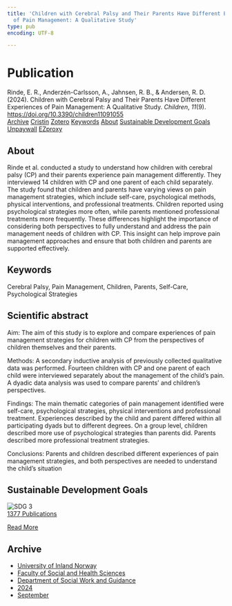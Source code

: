 ```yaml
---
title: 'Children with Cerebral Palsy and Their Parents Have Different Experiences
  of Pain Management: A Qualitative Study'
type: pub
encoding: UTF-8

---
```

<h1>Publication</h1>
<article id="csl-bib-container-4Z37ISQD" class="csl-bib-container">
  <div class="csl-bib-body"> <div class="csl-entry">Rinde, E. R., Anderzén-Carlsson, A., Jahnsen, R. B., &#38; Andersen, R. D. (2024). Children with Cerebral Palsy and Their Parents Have Different Experiences of Pain Management: A Qualitative Study. <i>Children</i>, <i>11</i>(9). <a href="https://doi.org/10.3390/children11091055">https://doi.org/10.3390/children11091055</a></div> </div>
  <div class="csl-bib-buttons">
    <a href="#taxonomy-article-4Z37ISQD" alt="archive" class="csl-bib-button">Archive</a>
    <a href="https://app.cristin.no/results/show.jsf?id=2292081" alt="Cristin" class="csl-bib-button">Cristin</a>
    <a href="http://zotero.org/groups/5881554/items/4Z37ISQD" alt="Zotero" class="csl-bib-button">Zotero</a>
    <a href="#keywords-article-4Z37ISQD" alt="keywords" class="csl-bib-button">Keywords</a>
    <a href="#about-article-4Z37ISQD" alt="about_pub" class="csl-bib-button">About</a>
    <a href="#sdg-article-4Z37ISQD" alt="sdg" class="csl-bib-button">Sustainable Development Goals</a>
    <a href="https://doi.org/10.3390/children11091055" alt="Unpaywall" class="csl-bib-button">Unpaywall</a>
    <a href="https://doi.org/10.3390/children11091055" alt="EZproxy" class="csl-bib-button">EZproxy</a>
  </div>
  <div id="csl-bib-meta-container-4Z37ISQD"></div>
</article>
<div id="csl-bib-meta-4Z37ISQD" class="csl-bib-meta">
  <article id="about-article-4Z37ISQD" class="about_pub-article">
    <h1>About</h1>
    Rinde et al. conducted a study to understand how children with cerebral palsy (CP) and their parents experience pain management differently. They interviewed 14 children with CP and one parent of each child separately. The study found that children and parents have varying views on pain management strategies, which include self-care, psychological methods, physical interventions, and professional treatments. Children reported using psychological strategies more often, while parents mentioned professional treatments more frequently. These differences highlight the importance of considering both perspectives to fully understand and address the pain management needs of children with CP. This insight can help improve pain management approaches and ensure that both children and parents are supported effectively.
  </article>
  <article id="keywords-article-4Z37ISQD" class="keywords-article">
    <h1>Keywords</h1>
    Cerebral Palsy, Pain Management, Children, Parents, Self-Care, Psychological Strategies
  </article>
  <article id="abstract-article-4Z37ISQD" class="abstract-article">
    <h1>Scientific abstract</h1>
    Aim: The aim of this study is to explore and compare experiences of pain management 
strategies for children with CP from the perspectives of children themselves and their parents. 
 
Methods: A secondary inductive analysis of previously collected qualitative data was performed. 
Fourteen children with CP and one parent of each child were interviewed separately about the 
management of the child’s pain. A dyadic data analysis was used to compare parents’ and children’s 
perspectives. 
 
Findings: The main thematic categories of pain management identified were self-care, 
psychological strategies, physical interventions and professional treatment. Experiences described by 
the child and parent differed within all participating dyads but to different degrees. On a group level, 
children described more use of psychological strategies than parents did. Parents described more 
professional treatment strategies.  
 
Conclusions: Parents and children described different experiences 
of pain management strategies, and both perspectives are needed to understand the child’s situation
  </article>
  <article id="sdg-article-4Z37ISQD" class="sdg-article">
    <h1>Sustainable Development Goals</h1>
    <div class="sdg-container"><div id="sdg3" class="sdg">
        <img src="{{< params subfolder >}}images/sdg/sdg03_en.png" class="image" alt="SDG 3">
        <div class="sdg-overlay">
          <a href="{{< params subfolder >}}en/archive/?sdg=3#archive" class="sdg-publication-count"><span>1377</span> Publications</a>
          <p><a href="https://sdgs.un.org/goals/goal3" class="sdg-read-more">Read More</a></p>
        </div>
      </div></div>
  </article>
  <article id="taxonomy-article-4Z37ISQD" class="taxonomy-article">
    <h1>Archive</h1>
    <ul>
      <li><a href="{{< params subfolder >}}en/archive/?key=3DCRN523">University of Inland Norway</a></li>
      <li><a href="{{< params subfolder >}}en/archive/?key=IDKFS3MX">Faculty of Social and Health Sciences</a></li>
      <li><a href="{{< params subfolder >}}en/archive/?key=CU4VFGCV">Department of Social Work and Guidance</a></li>
      <li><a href="{{< params subfolder >}}en/archive/?key=85HRZ8WX">2024</a></li>
      <li><a href="{{< params subfolder >}}en/archive/?key=WKRFRGSF">September</a></li>
    </ul>
  </article>
</div>
